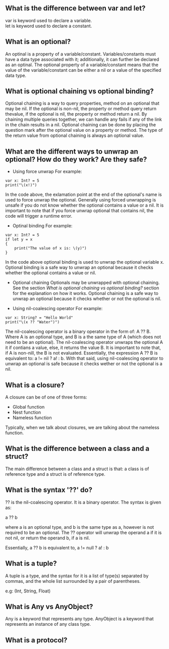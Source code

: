 ## What is the difference between var and let?

var is keyword used to declare a variable.  
let is keyword used to declare a constant.

## What is an optional?

An optinal is a property of a variable/constant. Variables/constants must have a data type associated with it; additionally, it can further be declared as an optinal. The optional property of a variable/constant means that the value of the variable/constant can be either a nil or a value of the specified data type.

## What is optional chaining vs optional binding?

Optional chaining is a way to query properties, method on an optional that may be nil. If the optional is non-nil, the property or method query return thevalue, if the optional is nil, the property or method return a nil. By chaining multiple queries together, we can handle any fails if any of the link in the chain results in a nil. Optional chaining can be done by placing the question mark after the optional value on a property or method. The type of the return value from optional chaining is always an optional value. 

## What are the different ways to unwrap an optional? How do they work? Are they safe?

* Using force unwrap
For example:  
```
var x: Int? = 5
print("\(x!)")
```
In the code above, the exlamation point at the end of the optional's name is used to force unwrap the optional. Generally using forced unwrapping is unsafe if you do not know whether the optional contains a value or a nil. It is important to note that if you force unwrap optional that contains nil, the code will trigger a runtime error.

* Optinal binding
For example:  
```
var x: Int? = 5
if let y = x
{
	print("The value of x is: \(y)")	
}
```
In the code above optional binding is used to unwrap the optional variable x. Optional binding is a safe way to unwrap an optional because it checks whether the optional contains a value or nil.

* Optional chaining
Optionals may be unwrapped with optional chaining. See the section *What is optional chaining vs optional binding?* section for the explanation on how it works. Optional chaining is a safe way to unwrap an optional because it checks whether or not the optional is nil.


* Using nil-coalescing operator
For example:  
```
var x: String? = "Hello World"
print("\(x ?? "Water")")
```
The nil-coalescing operator is a binary operator in the form of: A ?? B. Where A is an optional type, and B is a the same type of A (which does not need to be an optional). The nil-coalescing operator unwraps the optional A it if contians a value, else, it returns the value B. It is important to note that, if A is non-nill, the B is not evaluated. Essentially, the expression A ?? B is equivalent to: a != nil ? a! : b. With that said, using nil-coalescing operator to unwrap an optional is safe because it checks wether or not the optional is a nil.


## What is a closure?

A closure can be of one of three forms:
* Global function
* Nest function
* Nameless function

Typically, when we talk about closures, we are talking about the nameless function.

## What is the difference between a class and a struct?

The main difference between a class and a struct is that: a class is of reference type and a struct is of reference type.

## What is the syntax '??' do?

?? is the nil-coalescing operator. It is a binary operator. The syntax is given as:

a ?? b

where a is an optional type, and b is the same type as a, however is not required to be an optional. The ?? operator will unwrap the operand a if it is not nil, or return the operand b, if a is nil. 

Essentially, a ?? b is equivalent to, a != null ? a! : b

## What is a tuple?

A tuple is a type, and the syntax for it is a list of type(s) separated by commas, and the whole list surrounded by a pair of parentheses.

e.g: (Int, String, Float)

## What is Any vs AnyObject?

Any is a keyword that represents any type.
AnyObject is a keyword that represents an instance of any class type.

## What is a protocol?
